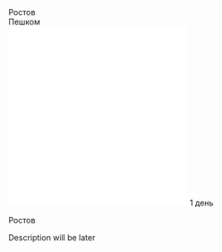 <link rel="stylesheet" href="../assets-custom/css/style-markdown.css">
<div class="cover-container" style="background-image: url('rostov.jpg');">
	<div class="cover-text">
		<div class="cover-title">
            Ростов
        </div>
		<div class="cover-description">
			<div>
				Пешком
			</div>
			<div>
				<img class="cover-icon" loading="lazy" src="../assets-custom/icon_time.png" alt=""  />
				<span>1 день</span>
			</div>
		</div>
	</div>
</div>

Ростов

Description will be later